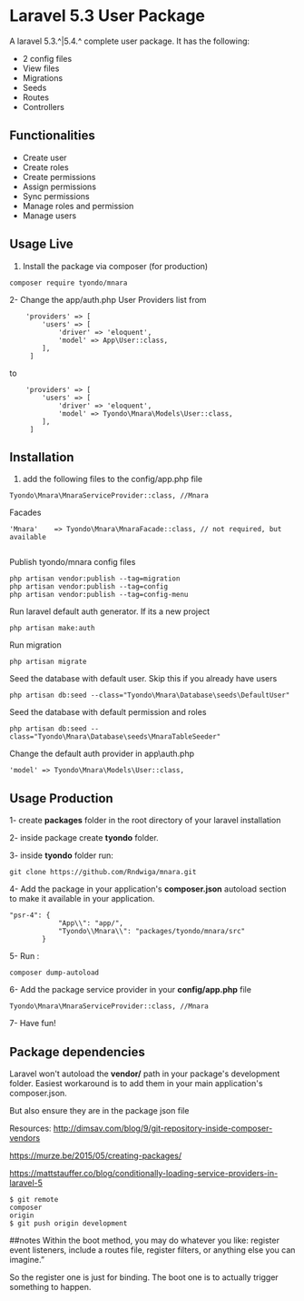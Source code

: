 # Laravel 5.3 User Package

A laravel 5.3.^|5.4.^ complete user package. It has the following:
- 2 config files
- View files
- Migrations
- Seeds
- Routes
- Controllers
## Functionalities
- Create user
- Create roles
- Create permissions
- Assign permissions
- Sync permissions
- Manage roles and permission
- Manage users
## Usage Live

1. Install the package via composer (for production)
````
composer require tyondo/mnara
````

2- Change the app/auth.php User Providers list from
````
    'providers' => [
        'users' => [
            'driver' => 'eloquent',
            'model' => App\User::class,
        ],
     ]
````
to
````
    'providers' => [
        'users' => [
            'driver' => 'eloquent',
            'model' => Tyondo\Mnara\Models\User::class,
        ],
     ]
````
## Installation
1. add the following files to the config/app.php file
````
Tyondo\Mnara\MnaraServiceProvider::class, //Mnara
````
Facades
````
'Mnara'    => Tyondo\Mnara\MnaraFacade::class, // not required, but available
    
````
Publish tyondo/mnara config files
````
php artisan vendor:publish --tag=migration
php artisan vendor:publish --tag=config
php artisan vendor:publish --tag=config-menu
````
Run laravel default auth generator. If its a new project
````
php artisan make:auth
````
Run migration
````
php artisan migrate
````
Seed the database with default user. Skip this if you already have users
````
php artisan db:seed --class="Tyondo\Mnara\Database\seeds\DefaultUser"
````
Seed the database with default permission and roles
````
php artisan db:seed --class="Tyondo\Mnara\Database\seeds\MnaraTableSeeder"
````
Change the default auth provider in app\auth.php
````
'model' => Tyondo\Mnara\Models\User::class,
````
## Usage Production
1- create **packages** folder in the root directory of your laravel installation

2- inside package create **tyondo** folder.
 
3- inside **tyondo** folder run:
````
git clone https://github.com/Rndwiga/mnara.git
````

4- Add the package in your application's **composer.json** autoload section to make it available in your application. 
```
"psr-4": {
            "App\\": "app/",
            "Tyondo\\Mnara\\": "packages/tyondo/mnara/src"
        }
```

5- Run :

```
composer dump-autoload
```

6- Add the package service provider in your **config/app.php** file
````
Tyondo\Mnara\MnaraServiceProvider::class, //Mnara
````

7- Have fun!

## Package dependencies

Laravel won't autoload the **vendor/** path in your package's development folder. Easiest workaround is to add them in your main application's composer.json.

But also ensure they are in the package json file

Resources:
http://dimsav.com/blog/9/git-repository-inside-composer-vendors

https://murze.be/2015/05/creating-packages/

https://mattstauffer.co/blog/conditionally-loading-service-providers-in-laravel-5
````````
$ git remote
composer
origin
$ git push origin development
````````


##notes
Within the boot method, you may do whatever you like: register event listeners, include a routes file, register filters, or anything else you can imagine.”

So the register one is just for binding. The boot one is to actually trigger something to happen.